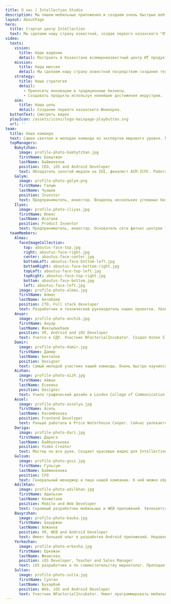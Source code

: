 ```yaml
---
title: О нас | Intellection Studio
description: Мы пишем мобильные приложения и создаем очень быстрые веб-сайты любой сложности. Также у нас отличный дизайн
layout: AboutPage
hero:
  title: Стартап центр Intellection
  text: Мы сделаем нашу страну известной, создав первого казахского "ИТ-юникорна"
video:
  texts:
    vision:
      title: Наше видение
      detail: Построить в Казахстане всемирноизвестный центр ИТ продуктов для мирового рынка
    mission:
      title: Наша миссия
      detail: Мы сделаем нашу страну известной посредством создания технологических продуктов на стыке инновационных решений.
    strategy:
      title: Наша стратегия
      detail:
        - Приносить инновации в традиционные бизнесы.
        - Создавать продукты используя новейшие достижения индустрии.
    aim:
      title: Наша цель
      detail: Создание первого казахского Юникорна.
  buttonText: Смотреть видео
  playIcon: /assets/icons/logo-mainpage-playbutton.svg
  url: ''
team:
  title: Наша команда
  text: Самая светлая и молодая команда из экспертов мирового уровня. При всех наших достижениях главное для нас - оставаться хорошими.
  topManagers:
    Bakytzhan:
      image: profile-photo-bakhytzhan.jpg
      firstName: Бакытжан
      lastName: Байжикенов
      position: CEO, iOS and Android Developer
      text: Обладатель золотой медали на IOI, финалист ACM-ICPC. Работал в IMO.IM (Palo Alto, USA) и Crozdesk.com (London, UK). Основатель компании Intellection и Intellection Studio
    Galym:
      image: profile-photo-galym.png
      firstName: Галым
      lastName: Чуашев
      position: Investor
      text: Предприниматель, инвестор. Владелец нескольких успешных бизнес проектов в Казахстане. Основатель компании Intellection Studio
    Ilyas:
      image: profile-photo-iliyas.jpg
      firstName: Илияс
      lastName: Исатаев
      position: Product Inventor
      text: Предприниматель, инвестор. Основатель сети фитнес центров Invictus, Crossfit Astana, супермаркетов A2, ресторана Shoreditch
  teamMembers:
    Almas:
      faceImageCollection:
        top: aboutus-face-top.jpg
        right: aboutus-face-right.jpg
        center: aboutus-face-center.jpg
        bottomLeft: aboutus-face-bottom-left.jpg
        bottomRight: aboutus-face-bottom-right.jpg
        topLeft: aboutus-face-top-left.jpg
        topRight: aboutus-face-top-right.jpg
        bottom: aboutus-face-bottom.jpg
        left: aboutus-face-left.jpg
      image: profile-photo-almas.jpg
      firstName: Алмас
      lastName: Акчабаев
      position: CTO, Full stack developer
      text: Разработчик и технический руководитель наших проектов. Увлекается программированием и новыми трэндами в разработке. Пришел к нам из мира финансов
    Anuar:
      image: profile-photo-anchik.jpg
      firstName: Ануар
      lastName: Жаксылыкбаев
      position: VR, Android and iOS Developer
      text: Учится в СДУ. Участник NFactorialIncubator. Создал более 5-ти мобильных приложений. Недавно переквалифицировался в VR разработчика
    Damir:
      image: profile-photo-damir.jpg
      firstName: Дамир
      lastName: Бектилов
      position: Designer
      text: Самый молодой участник нашей команды. Очень быстро научился основным трэндам в дизайне. Работает в Intellection, потому что не хочет идти в армию
    Aizhan:
      image: profile-photo-aizh.jpg
      firstName: Айжан
      lastName: Есекина
      position: Designer
      text: Учила графический дизайн в London College of Communication. Умеет красиво петь и играть на гитаре. Основатель проекта AquaPoint.
    Assel:
      image: profile-photo-asselya.jpg
      firstName: Асель
      lastName: Касембекова
      position: Frontend Developer
      text: Раньше работала в Price Waterhouse Cooper. Сейчас увлекается web-разработкой и частенько засиживается до поздна.
    Dariga:
      image: profile-photo-dari.jpg
      firstName: Дарига
      lastName: Байбулсынова
      position: Video Creator
      text: Мастер на все руки. Создает красивые видео для Intellection, пишет блог посты и даже умеет создавать дизайны мобильных приложений и кодить.
    Gulsum:
      image: profile-photo-gusi.jpg
      firstName: Гульсум
      lastName: Байжикенова
      position: CFO
      text: Генеральный менеджер и лицо нашей компании. К ней можно обратиться с любым непонятным вопросом либо просьбой. Занимается бизнес развитием и маркетингом. Хочет научится "дизайнить".
    Adilkhan:
      image: profile-photo-adilkhan.jpg
      firstName: Адильхан
      lastName: Кенжетаев
      position: Mobile and Web Developer
      text: Скромный разработчик мобильных и WEB приложений. Увлекается React-Native и хочет научиться Machine Learning, чтобы  искусственный интеллект писал за него код
    Bauyrzhan:
      image: profile-photo-bauka.jpg
      firstName: Бауыржан
      lastName: Алжанов
      position: VR, WEB and Android Developer
      text: Имеет большой опыт в разработке Android приложений. Недавно научился разрабатывать VR технологии в Unity. Также неплохо знает Web и React.
    Yerkezhan:
      image: profile-photo-erkesha.jpg
      firstName: Еркежан
      lastName: Женисова
      position: iOS Developer, Teacher and Sales Manager
      text: iOS разработчик и по совместительству маркетолог. Преподает дистанционные курсы и записывает видео уроки. Умеет красиво рисовать на iPad-е
    Sultan:
      image: profile-photo-sulta.jpg
      firstName: Султан
      lastName: Бухарбай
      position: Web, iOS and Android Developer
      text: Участник NFactorialIncubator. Умеет программировать мобильные приложения и Web технологии. Любит шутить и приходить на работу раньше всех
---
```

